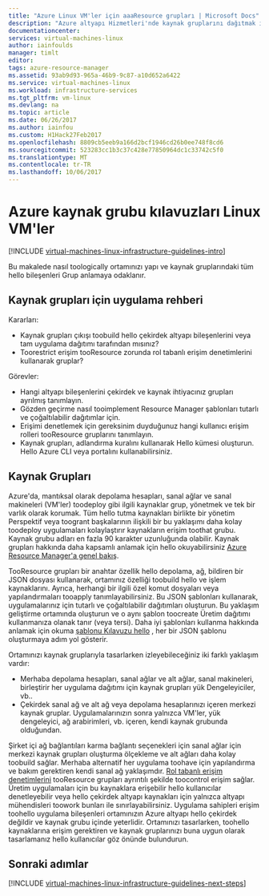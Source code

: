```yaml
---
title: "Azure Linux VM'ler için aaaResource grupları | Microsoft Docs"
description: "Azure altyapı Hizmetleri'nde kaynak gruplarını dağıtmak için hello anahtar tasarım ve uygulama yönergeleri hakkında bilgi edinin."
documentationcenter: 
services: virtual-machines-linux
author: iainfoulds
manager: timlt
editor: 
tags: azure-resource-manager
ms.assetid: 93ab9d93-965a-46b9-9c87-a10d652a6422
ms.service: virtual-machines-linux
ms.workload: infrastructure-services
ms.tgt_pltfrm: vm-linux
ms.devlang: na
ms.topic: article
ms.date: 06/26/2017
ms.author: iainfou
ms.custom: H1Hack27Feb2017
ms.openlocfilehash: 8809cb5eeb9a166d2bcf1946cd26b0ee748f8cd6
ms.sourcegitcommit: 523283cc1b3c37c428e77850964dc1c33742c5f0
ms.translationtype: MT
ms.contentlocale: tr-TR
ms.lasthandoff: 10/06/2017
---
```

# <a name="azure-resource-group-guidelines-for-linux-vms"></a>Azure kaynak grubu kılavuzları Linux VM'ler 

[!INCLUDE [virtual-machines-linux-infrastructure-guidelines-intro](../../../includes/virtual-machines-linux-infrastructure-guidelines-intro.md)]

Bu makalede nasıl toologically ortamınızı yapı ve kaynak gruplarındaki tüm hello bileşenleri Grup anlamaya odaklanır.

## <a name="implementation-guidelines-for-resource-groups"></a>Kaynak grupları için uygulama rehberi
Kararları:

* Kaynak grupları çıkışı toobuild hello çekirdek altyapı bileşenlerini veya tam uygulama dağıtımı tarafından mısınız?
* Toorestrict erişim tooResource zorunda rol tabanlı erişim denetimlerini kullanarak gruplar?

Görevler:

* Hangi altyapı bileşenlerini çekirdek ve kaynak ihtiyacınız grupları ayrılmış tanımlayın.
* Gözden geçirme nasıl tooimplement Resource Manager şablonları tutarlı ve çoğaltılabilir dağıtımlar için.
* Erişimi denetlemek için gereksinim duyduğunuz hangi kullanıcı erişim rolleri tooResource gruplarını tanımlayın.
* Kaynak grupları, adlandırma kuralını kullanarak Hello kümesi oluşturun. Hello Azure CLI veya portalını kullanabilirsiniz.

## <a name="resource-groups"></a>Kaynak Grupları
Azure'da, mantıksal olarak depolama hesapları, sanal ağlar ve sanal makineleri (VM'ler) toodeploy gibi ilgili kaynaklar grup, yönetmek ve tek bir varlık olarak korumak. Tüm hello tutma kaynakları birlikte bir yönetim Perspektif veya toogrant başkalarının ilişkili bir bu yaklaşımı daha kolay toodeploy uygulamaları kolaylaştırır kaynakların erişim toothat grubu. Kaynak grubu adları en fazla 90 karakter uzunluğunda olabilir. Kaynak grupları hakkında daha kapsamlı anlamak için hello okuyabilirsiniz [Azure Resource Manager'a genel bakış](../../azure-resource-manager/resource-group-overview.md).

TooResource grupları bir anahtar özellik hello depolama, ağ, bildiren bir JSON dosyası kullanarak, ortamınız özelliği toobuild hello ve işlem kaynaklarını. Ayrıca, herhangi bir ilgili özel komut dosyaları veya yapılandırmaları tooapply tanımlayabilirsiniz. Bu JSON şablonları kullanarak, uygulamalarınız için tutarlı ve çoğaltılabilir dağıtımları oluşturun. Bu yaklaşım geliştirme ortamında oluşturun ve o aynı şablon toocreate Üretim dağıtımı kullanmanıza olanak tanır (veya tersi). Daha iyi şablonları kullanma hakkında anlamak için okuma [şablonu Kılavuzu hello](../../azure-resource-manager/resource-manager-template-walkthrough.md) , her bir JSON şablonu oluşturmaya adım yol gösterir.

Ortamınızı kaynak gruplarıyla tasarlarken izleyebileceğiniz iki farklı yaklaşım vardır:

* Merhaba depolama hesapları, sanal ağlar ve alt ağlar, sanal makineleri, birleştirir her uygulama dağıtımı için kaynak grupları yük Dengeleyiciler, vb..
* Çekirdek sanal ağ ve alt ağ veya depolama hesaplarınızı içeren merkezi kaynak gruplar. Uygulamalarınızın sonra yalnızca VM'ler, yük dengeleyici, ağ arabirimleri, vb. içeren, kendi kaynak grubunda olduğundan.

Şirket içi ağ bağlantıları karma bağlantı seçenekleri için sanal ağlar için merkezi kaynak grupları oluşturma ölçekleme ve alt ağları daha kolay toobuild sağlar. Merhaba alternatif her uygulama toohave için yapılandırma ve bakım gerektiren kendi sanal ağ yaklaşımdır. [Rol tabanlı erişim denetimlerini](../../active-directory/role-based-access-control-what-is.md) tooResource grupları ayrıntılı şekilde toocontrol erişim sağlar. Üretim uygulamaları için bu kaynaklara erişebilir hello kullanıcılar denetleyebilir veya hello çekirdek altyapı kaynakları için yalnızca altyapı mühendisleri toowork bunları ile sınırlayabilirsiniz. Uygulama sahipleri erişim toohello uygulama bileşenleri ortamınızın Azure altyapı hello çekirdek değildir ve kaynak grubu içinde yeterlidir. Ortamınızı tasarlarken, toohello kaynaklarına erişim gerektiren ve kaynak gruplarınızı buna uygun olarak tasarlamanız hello kullanıcılar göz önünde bulundurun. 

## <a name="next-steps"></a>Sonraki adımlar
[!INCLUDE [virtual-machines-linux-infrastructure-guidelines-next-steps](../../../includes/virtual-machines-linux-infrastructure-guidelines-next-steps.md)]

